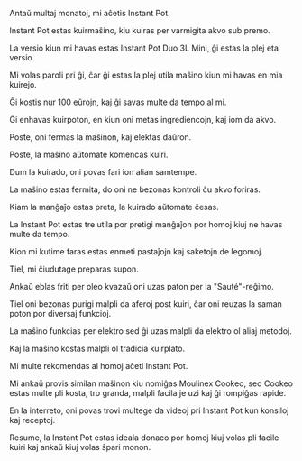 Antaŭ multaj monatoj, mi aĉetis Instant Pot.

Instant Pot estas kuirmaŝino, kiu kuiras per varmigita akvo sub premo.

La versio kiun mi havas estas Instant Pot Duo 3L Mini, ĝi estas la plej eta versio.

Mi volas paroli pri ĝi, ĉar ĝi estas la plej utila maŝino kiun mi havas en mia kuirejo.

Ĝi kostis nur 100 eŭrojn, kaj ĝi savas multe da tempo al mi.

Ĝi enhavas kuirpoton, en kiun oni metas ingrediencojn, kaj iom da akvo.

Poste, oni fermas la maŝinon, kaj elektas daŭron.

Poste, la maŝino aŭtomate komencas kuiri.

Dum la kuirado, oni povas fari ion alian samtempe.

La maŝino estas fermita, do oni ne bezonas kontroli ĉu akvo foriras.

Kiam la manĝaĵo estas preta, la kuirado aŭtomate ĉesas.

La Instant Pot estas tre utila por pretigi manĝaĵon por homoj kiuj ne havas multe da tempo.

Kion mi kutime faras estas enmeti pastaĵojn kaj saketojn de legomoj.

Tiel, mi ĉiudutage preparas supon.

Ankaŭ eblas friti per oleo kvazaŭ oni uzas paton per la "Sauté"-reĝimo.

Tiel oni bezonas purigi malpli da aferoj post kuiri, ĉar oni reuzas la saman poton por diversaj funkcioj.

La maŝino funkcias per elektro sed ĝi uzas malpli da elektro ol aliaj metodoj.

Kaj la maŝino kostas malpli ol tradicia kuirplato.

Mi multe rekomendas al homoj aĉeti Instant Pot.

Mi ankaŭ provis similan maŝinon kiu nomiĝas Moulinex Cookeo, sed Cookeo estas multe pli kosta, tro granda, malpli facila je uzi kaj ĝi rompiĝas rapide.

En la interreto, oni povas trovi multege da videoj pri Instant Pot kun konsiloj kaj receptoj.

Resume, la Instant Pot estas ideala donaco por homoj kiuj volas pli facile kuiri kaj ankaŭ kiuj volas ŝpari monon.